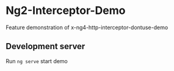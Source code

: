 # Ng2-Interceptor-Demo

Feature demonstration of x-ng4-http-interceptor-dontuse-demo

## Development server
Run `ng serve` start demo

